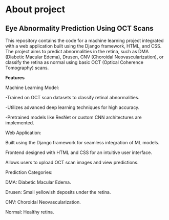 <H1>About project</H1>
<h2>Eye Abnormality Prediction Using OCT Scans</h2>

This repository contains the code for a machine learning project integrated with a web application built using the Django framework, HTML, and CSS. The project aims to predict abnormalities in the retina, such as DMA (Diabetic Macular Edema), Drusen, CNV (Choroidal Neovascularization), or classify the retina as normal using basic OCT (Optical Coherence Tomography) scans.

<b>Features</b>

Machine Learning Model:

-Trained on OCT scan datasets to classify retinal abnormalities.

-Utilizes advanced deep learning techniques for high accuracy.

-Pretrained models like ResNet or custom CNN architectures are implemented.

Web Application:

Built using the Django framework for seamless integration of ML models.

Frontend designed with HTML and CSS for an intuitive user interface.

Allows users to upload OCT scan images and view predictions.

Prediction Categories:

DMA: Diabetic Macular Edema.

Drusen: Small yellowish deposits under the retina.

CNV: Choroidal Neovascularization.

Normal: Healthy retina.
